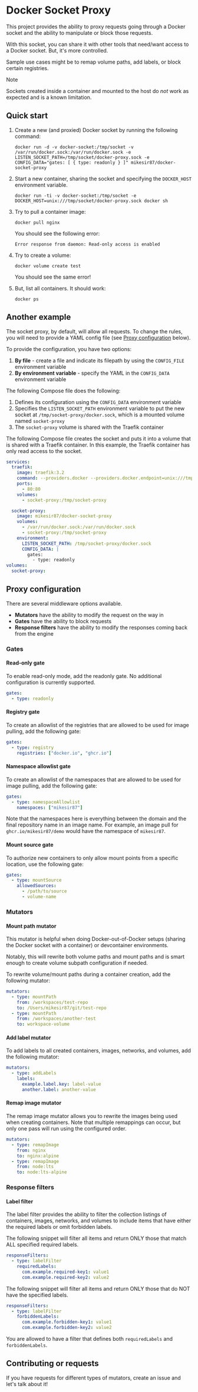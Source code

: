 # Docker Socket Proxy

This project provides the ability to proxy requests going through a Docker socket and the ability to manipulate or block those requests.

With this socket, you can share it with other tools that need/want access to a Docker socket. But, it's more controlled.

Sample use cases might be to remap volume paths, add labels, or block certain registries.

> [!NOTE]
>
> Sockets created inside a container and mounted to the host do _not_ work as expected and is a known limitation.

## Quick start

1. Create a new (and proxied) Docker socket by running the following command:

    ```console
    docker run -d -v docker-socket:/tmp/socket -v /var/run/docker.sock:/var/run/docker.sock -e LISTEN_SOCKET_PATH=/tmp/socket/docker-proxy.sock -e CONFIG_DATA="gates: [ { type: readonly } ]" mikesir87/docker-socket-proxy
    ```

2. Start a new container, sharing the socket and specifying the `DOCKER_HOST` environment variable.

    ```console
    docker run -ti -v docker-socket:/tmp/socket -e DOCKER_HOST=unix:///tmp/socket/docker-proxy.sock docker sh
    ```

3. Try to pull a container image:

    ```console
    docker pull nginx
    ```

    You should see the following error:

    ```
    Error response from daemon: Read-only access is enabled
    ```

4. Try to create a volume:

   ```console
   docker volume create test
   ```

   You should see the same error!

5. But, list all containers. It should work:

   ```console
   docker ps
   ```

## Another example

The socket proxy, by default, will allow all requests. To change the rules, you will need to provide a YAML config file (see [Proxy configuration](#proxy-configuration) below).

To provide the configuration, you have two options:

1. **By file** - create a file and indicate its filepath by using the `CONFIG_FILE` environment variable
2. **By environment variable** - specify the YAML in the `CONFIG_DATA` environment variable

The following Compose file does the following:

1. Defines its configuration using the `CONFIG_DATA` environment variable
2. Specifies the `LISTEN_SOCKET_PATH` environment variable to put the new socket at `/tmp/socket-proxy/docker.sock`, which is a mounted volume named `socket-proxy`
3. The `socket-proxy` volume is shared with the Traefik container

The following Compose file creates the socket and puts it into a volume that is shared with a Traefik container. In this example, the Traefik container has only read access to the socket.

```yaml
services:
  traefik:
    image: traefik:3.2
    command: --providers.docker --providers.docker.endpoint=unix:///tmp/socket-proxy/docker.sock
    ports:
      - 80:80
    volumes:
      - socket-proxy:/tmp/socket-proxy

  socket-proxy:
    image: mikesir87/docker-socket-proxy
    volumes:
      - /var/run/docker.sock:/var/run/docker.sock
      - socket-proxy:/tmp/socket-proxy
    environment:
      LISTEN_SOCKET_PATH: /tmp/socket-proxy/docker.sock
      CONFIG_DATA: |
        gates:
          - type: readonly
volumes:
  socket-proxy:
```

## Proxy configuration

There are several middleware options available. 

- **Mutators** have the ability to modify the request on the way in
- **Gates** have the ability to block requests
- **Response filters** have the ability to modify the responses coming back from the engine

### Gates

#### Read-only gate

To enable read-only mode, add the readonly gate. No additional configuration is currently supported.

```yaml
gates:
  - type: readonly
```


#### Registry gate

To create an allowlist of the registries that are allowed to be used for image pulling, add the following gate:

```yaml
gates:
  - type: registry
    registries: ["docker.io", "ghcr.io"]
```

#### Namespace allowlist gate

To create an allowlist of the namespaces that are allowed to be used for image pulling, add the following gate:

```yaml
gates:
  - type: namespaceAllowlist
    namespaces: ["mikesir87"]
```

Note that the namespaces here is everything between the domain and the final repository name in an image name. For example, an image pull for `ghcr.io/mikesir87/demo` would have the namespace of `mikesir87`.

#### Mount source gate

To authorize new containers to only allow mount points from a specific location, use the following gate:

```yaml
gates:
  - type: mountSource
    allowedSources:
      - /path/to/source
      - volume-name
```


### Mutators

#### Mount path mutator

This mutator is helpful when doing Docker-out-of-Docker setups (sharing the Docker socket with a container) or devcontainer environments.

Notably, this will rewrite both volume paths and mount paths and is smart enough to create volume subpath configuration if needed.

To rewrite volume/mount paths during a container creation, add the following mutator:

```yaml
mutators:
  - type: mountPath
    from: /workspaces/test-repo
    to: /Users/mikesir87/git/test-repo
  - type: mountPath
    from: /workspaces/another-test
    to: workspace-volume
```

#### Add label mutator

To add labels to all created containers, images, networks, and volumes, add the following mutator:

```yaml
mutators:
  - type: addLabels
    labels:
      example.label.key: label-value
      another.label: another-value
```

#### Remap image mutator

The remap image mutator allows you to rewrite the images being used when creating containers. Note that multiple remappings can occur, but only one pass will run using the configured order.

```yaml
mutators:
  - type: remapImage
    from: nginx
    to: nginx:alpine
  - type: remapImage
    from: node:lts
    to: node:lts-alpine
```

### Response filters

#### Label filter

The label filter provides the ability to filter the collection listings of containers, images, networks, and volumes to include items that have either the required labels or omit forbidden labels.

The following snippet will filter all items and return ONLY those that match ALL specified required labels.

```yaml
responseFilters:
  - type: labelFilter
    requiredLabels:
      com.example.required-key1: value1
      com.example.required-key2: value2
```

The following snippet will filter all items and return ONLY those that do NOT have the specified labels.

```yaml
responseFilters:
  - type: labelFilter
    forbiddenLabels:
      com.example.forbidden-key1: value1
      com.example.forbidden-key2: value2
```

You are allowed to have a filter that defines both `requiredLabels` and `forbiddenLabels`.

## Contributing or requests

If you have requests for different types of mutators, create an issue and let's talk about it!
